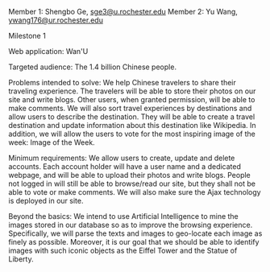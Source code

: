 Member 1: Shengbo Ge, sge3@u.rochester.edu 
Member 2: Yu Wang, ywang176@ur.rochester.edu

Milestone 1

Web application: 
Wan'U

Targeted audience: 
The 1.4 billion Chinese people.

Problems intended to solve:
We help Chinese travelers to share their traveling experience. 
The travelers will be able to store their photos on our site and write blogs. Other users, when granted permission, will be able to make comments. 
We will also sort travel experiences by destinations and allow users to describe the destination. They will be able to create a travel destination and update information about this destination like Wikipedia.
In addition, we will allow the users to vote for the most inspiring image of the week: Image of the Week.

Minimum requirements: 
We allow users to create, update and delete accounts. Each account holder will have a user name and a dedicated webpage, and will be able to upload their photos and write blogs. 
People not logged in will still be able to browse/read our site, but they shall not be able to vote or make comments.
We will also make sure the Ajax technology is deployed in our site.

Beyond the basics: 
We intend to use Artificial Intelligence to mine the images stored  in our database so as to improve the browsing experience. Specifically, we will parse the texts and images to geo-locate each image as finely as possible. Moreover, it is our goal that we should be able to identify images with such iconic objects as the Eiffel Tower and the Statue of Liberty.
